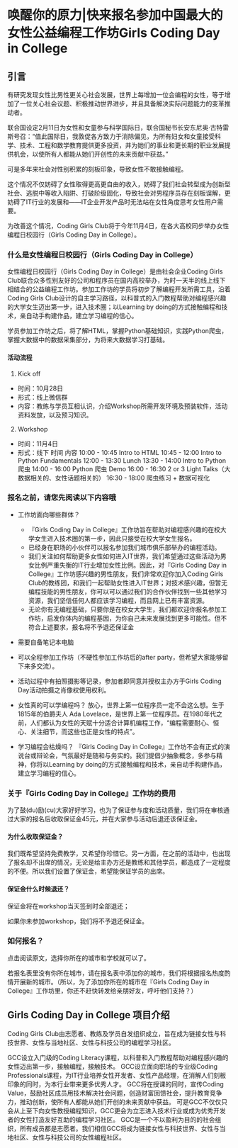 # 唤醒你的原力|快来报名参加中国最大的女性公益编程工作坊Girls Coding Day in College

## 引言
有研究发现女性比男性更关心社会发展，世界上每增加一位会编程的女性，等于增加了一位关心社会议题、积极推动世界进步，并且具备解决实际问题能力的变革推动者。

联合国设定2月11日为女性和女童参与科学国际日，联合国秘书长安东尼奥·古特雷斯号召：“值此国际日，我敦促各方致力于消除偏见，为所有妇女和女童接受科学、技术、工程和数学教育提供更多投资，并为她们的事业和更长期的职业发展提供机会，以使所有人都能从她们开创性的未来贡献中获益。”

可是多年来社会对性别积累的刻板印象，导致女性不敢接触编程。

这个情况不仅妨碍了女性取得更高更自由的收入，妨碍了我们社会转型成为创新型社会、逃脱中等收入陷阱、打破阶级固化，导致社会对男程序员存在刻板误解，更妨碍了IT行业的发展和——IT企业开发产品时无法站在女性角度思考女性用户需要。

为改善这个情况，Coding Girls Club将于今年11月4日，在各大高校同步举办女性编程日校园行（Girls Coding Day in College）。

### 什么是女性编程日校园行（Girls Coding Day in College）
女性编程日校园行（Girls Coding Day in College）是由社会企业Coding Girls Club联合众多性别友好的公司和程序员在国内高校举办，为时一天半的线上线下相结合的公益编程工作坊。参加工作坊的学员将初步了解编程开发所需工具，沿着Coding Girls Club设计的自主学习路径，以科普式的入门教程帮助对编程感兴趣的大学女生迈出第一步，进入技术圈；以Learning by doing的方式接触编程和技术，亲自动手构建作品，建立学习编程的信心。

学员参加工作坊之后，将了解HTML，掌握Python基础知识，实践Python爬虫，掌握大数据中的数据采集部分，为将来大数据学习打基础。

#### 活动流程
1. Kick off
  - 时间：10月28日
  - 形式：线上微信群
  - 内容：教练与学员互相认识，介绍Workshop所需开发环境及预装软件，活动资料发放，以及预习知识。

2. Workshop
  - 时间：11月4日
  - 形式：线下
时间	内容
10:00 - 10:45	Intro to HTML
10:45 - 12:00	Intro to Python Fundamentals
12:00 - 13:30	Lunch
13:30 - 14:00	Intro to Python 爬虫
14:00 - 16:00	Python 爬虫 Demo
16:00 - 16:30	2 or 3 Light Talks（大数据相关的、女性话题相关的）
16:30 - 18:00	爬虫练习 + 数据可视化

### 报名之前，请您先阅读以下内容哦
- 工作坊面向哪些群体？
  - 『Girls Coding Day in College』工作坊旨在帮助对编程感兴趣的在校大学女生进入技术圈的第一步，因此只接受在校大学女生报名。
  - 已经身在职场的小伙伴可以报名参加我们城市俱乐部举办的编程活动。
  - 我们关注如何帮助更多女性如何进入IT世界，我们希望通过这些活动为男女比例严重失衡的IT行业增加女性比例。因此，对『Girls Coding Day in College』工作坊感兴趣的男性朋友，我们非常欢迎你加入Coding Girls Club的教练团，和我们一起帮助女性进入IT世界；对技术感兴趣，但暂无编程技能的男性朋友，你可以可以通过我们的合作伙伴找到一些其他学习资源，我们坚信任何人都应该学习编程，而且网上已有丰富资源。
  - 无论你有无编程基础，只要你是在校女大学生，我们都欢迎你报名参加工作坊，启发你体内的编程基因，为你自己未来发展找到更多可能性。但不符合上述要求，报名将不予退还保证金

- 需要自备笔记本电脑
- 可以全程参加工作坊（不硬性参加工作坊后的after party，但希望大家能够留下来多交流）。
- 活动过程中有拍照摄影等记录，参加者即同意并授权主办方于Girls Coding Day活动拍摄之肖像权使用权利。
- 女性真的可以学编程吗？
  放心，世界上第一位程序员一定不会这么想。生于1815年的伯爵夫人 Ada Lovelace，是世界上第一位程序员。在1980年代之前，人们都认为女性的天赋十分适合计算机编程工作，“编程需要耐心、恒心、关注细节，而这些也正是女性的特点”。
- 学习编程会枯燥吗？
『Girls Coding Day in College』工作坊不会有正式的演说台或辩论会，气氛最好是随和与务实的。我们提倡少抽象概念，多参与精神，你将以Learning by doing的方式接触编程和技术，亲自动手构建作品，建立学习编程的信心。

### 关于『Girls Coding Day in College』工作坊的费用
为了鼓(du)励(cu)大家好好学习，也为了保证参与度和活动质量，我们将在审核通过大家的报名后收取保证金45元，并在大家参与活动后退还该保证金。

#### 为什么收取保证金？

我们既希望坚持免费教学，又希望你珍惜它。另一方面，在之前的活动中，也出现了报名却不出席的情况，无论是给主办方还是教练和其他学员，都造成了一定程度的不便。所以我们设置了保证金，希望能保证学员的出席。

#### 保证金什么时候退还？

保证金将在workshop当天签到时全部退还；

如果你未参加workshop，我们将不予退还保证金。

### 如何报名？

点击阅读原文，选择你所在的城市和学校就可以了。

若报名表里没有你所在城市，请在报名表中添加你的城市，我们将根据报名热度酌情开展新的城市。（所以，为了添加你所在的城市在『Girls Coding Day in College』工作坊里，你还不赶快转发给亲朋好友，呼吁他们支持？）

## Girls Coding Day in College 项目介绍
Coding Girls Club由志愿者、教练及学员自发组织成立，旨在成为链接女性与科技世界、女性与当地社区、女性与科技公司的编程学习社区。

GCC设立入门级的Coding Literacy课程，以科普和入门教程帮助对编程感兴趣的女性迈出第一步，接触编程，接触技术。
GCC设立面向职场的专业级Coding Professionals课程，为IT行业培养女性开发者、女性产品经理，在消解人们刻板印象的同时，为本行业带来更多优秀人才。
GCC将在授课的同时，宣传Coding Value，鼓励社区成员用技术解决社会问题，创造财富回馈社会，提升教育竞争力，推动创新，使所有人都能从她们开创的未来贡献中获益。
可是GCC不仅仅只会从上至下向女性教授编程知识，GCC更会为立志进入技术行业或成为优秀开发者的女性打造友好互助的编程学习社区。
GCC是一个不以盈利为目的的社会组织，所有成员都是志愿者。我们相信GCC将成为链接女性与科技世界、女性与当地社区、女性与科技公司的女性编程社区。
